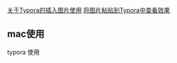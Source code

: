 
[关于Typora的插入图片使用](https://www.jianshu.com/p/346707be2cb3)
[将图片粘贴到Typora中查看效果](https://ysgstudyhards.github.io/Docsify-Guide/#/ProjectDocs/Typora+Docsify%E5%BF%AB%E9%80%9F%E5%85%A5%E9%97%A8?id=%e5%b0%86%e5%9b%be%e7%89%87%e7%b2%98%e8%b4%b4%e5%88%b0typora%e4%b8%ad%e6%9f%a5%e7%9c%8b%e6%95%88%e6%9e%9c)


## mac使用

typora 使用